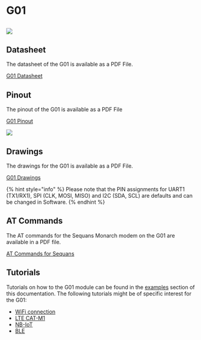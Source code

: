 # G01

## ![](../../gitbook/assets/assets-lil0igdl11z7jos_jpx-lkn7scqkkkb6tqb3uyo-lkn83xkh3nwgrgs_fwq-g01-1%20%282%29.png) 

## Datasheet

The datasheet of the G01 is available as a PDF File.

[G01 Datasheet](../../gitbook/assets/g01-specsheet.pdf)

## Pinout

The pinout of the G01 is available as a PDF File

[G01 Pinout](../../gitbook/assets/g01-pinout.pdf)

![](../../gitbook/assets/g01-pinout.png)

## Drawings

The drawings for the G01 is available as a PDF File.

[G01 Drawings](../../gitbook/assets/g01-drawing.pdf)

{% hint style="info" %}
Please note that the PIN assignments for UART1 \(TX1/RX1\), SPI \(CLK, MOSI, MISO\) and I2C \(SDA, SCL\) are defaults and can be changed in Software.
{% endhint %}

## AT Commands

The AT commands for the Sequans Monarch modem on the G01 are available in a PDF file.

[AT Commands for Sequans](../../gitbook/assets/monarch\_4g-ez\_lr5110\_atcommands\_referencemanual\_rev3\_noconfidential-3.pdf)

## Tutorials

Tutorials on how to the G01 module can be found in the [examples](../../tutorials/introduction.md) section of this documentation. The following tutorials might be of specific interest for the G01:

* [WiFi connection](../../tutorials/all/wlan.md)
* [LTE CAT-M1](../../tutorials/lte/cat-m1.md)
* [NB-IoT](../../tutorials/lte/nb-iot.md)
* [BLE](../../tutorials/all/ble.md)

